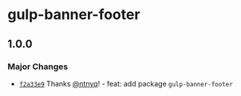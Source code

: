# gulp-banner-footer

## 1.0.0

### Major Changes

- [`f2a33e9`](https://github.com/ntnyq/gulp-plugins/commit/f2a33e90b542d243473817c8487fc7cecad06f52) Thanks [@ntnyq](https://github.com/ntnyq)! - feat: add package `gulp-banner-footer`
